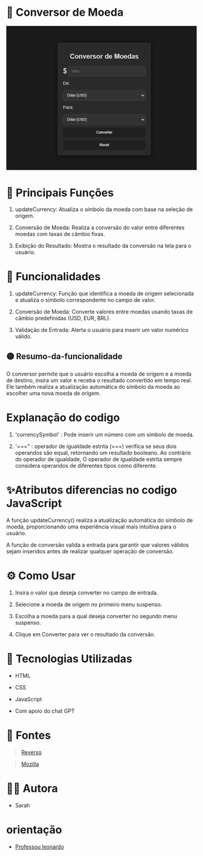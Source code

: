 # 💱 Conversor de Moeda

![banner](img/Captura%20de%20tela%202024-11-01%20082615.png)

# 💎 Principais Funções

1. updateCurrency: Atualiza o símbolo da moeda com base na seleção de origem.
 
 
2. Conversão de Moeda: Realiza a conversão do valor entre diferentes moedas com taxas de câmbio fixas.
 
 
3. Exibição do Resultado: Mostra o resultado da conversão na tela para o usuário.

# 🚀 Funcionalidades

1. updateCurrency: Função que identifica a moeda de origem selecionada e atualiza o símbolo correspondente no campo de valor.
 
 
2. Conversão de Moeda: Converte valores entre moedas usando taxas de câmbio predefinidas (USD, EUR, BRL).
 
 
3. Validação de Entrada: Alerta o usuário para inserir um valor numérico válido.


## 🟡 Resumo-da-funcionalidade

O conversor permite que o usuário escolha a moeda de origem e a moeda de destino, insira um valor e receba o resultado convertido em tempo real. Ele também realiza a atualização automática do símbolo da moeda ao escolher uma nova moeda de origem.

# Explanação do codigo

 1.   'currencySymbol' : Pode inserir um número com um símbolo de moeda.

 2.   '===" :  operador de igualdade estrita (===) verifica se seus dois operandos são equal, retornando um resultado booleano. Ao contrário do operador de igualdade, O operador de igualdade estrita sempre considera operandos de diferentes tipos como diferente.

# ✨Atributos diferencias no codigo JavaScript

A função updateCurrency() realiza a atualização automática do símbolo de moeda, proporcionando uma experiência visual mais intuitiva para o usuário.
 
A função de conversão valida a entrada para garantir que valores válidos sejam inseridos antes de realizar qualquer operação de conversão.
 
# ⚙️ Como Usar

1. Insira o valor que deseja converter no campo de entrada.
 
 
2. Selecione a moeda de origem no primeiro menu suspenso.
 
 
3. Escolha a moeda para a qual deseja converter no segundo menu suspenso.
 
 
4. Clique em Converter para ver o resultado da conversão.

# 🧮 Tecnologias Utilizadas

- HTML

- CSS

- JavaScript

- Com apoio do chat GPT

# 📝 Fontes

> [Reverso](https://context.reverso.net/traducao/ingles-portugues/currency+symbol)

> [Mozilla](https://developer.mozilla.org/en-US/docs/Web/JavaScript/Reference/Operators/Strict_equality)


# 👧🏻 Autora

- Sarah

# orientação

- [Professou leonardo](https://github.com/leonardossrocha)